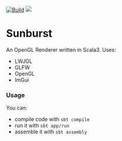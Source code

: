 [![Build](https://github.com/Husenap/sunburst/actions/workflows/build.yml/badge.svg)](https://github.com/Husenap/sunburst/actions/workflows/build.yml)
[![](https://jitpack.io/v/husenap/sunburst.svg)](https://jitpack.io/#husenap/sunburst)

# Sunburst

An OpenGL Renderer written in Scala3.
Uses:
* LWJGL
* GLFW
* OpenGL
* ImGui

### Usage

You can:
* compile code with `sbt compile`
* run it with `sbt app/run`
* assemble it with `sbt assembly`
